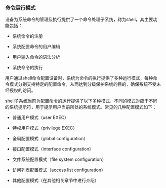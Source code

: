 ### 命令运行模式

设备为系统命令的管理及执行提供了一个命令处理子系统，称为shell，其主要功能包括：

- 系统命令的注册
- 系统配置命令的用户编辑

- 用户输入命令的语法分析

- 系统命令的执行

用户通过shell命令配置设备时，系统为命令的执行提供了多种运行模式，每种命令模式分别支持特定的配置命令，从而达到分级保护系统的目的，确保系统不受未经授权的访问。

shell子系统当前为配置命令的运行提供了以下多种模式，不同的模式对应于不同的系统提示符，用于提示用户当前所处的系统模式。常见的几种配置模式如下：

- 普通用户模式（user EXEC）

- 特权用户模式（privilege EXEC）

- 全局配置模式（global configuration）

- 接口配置模式（interface configuration）

- 文件系统配置模式（file system configuration）

- 访问列表配置模式（access list configuration）

- 其他配置模式（在其他相关章节中进行介绍）